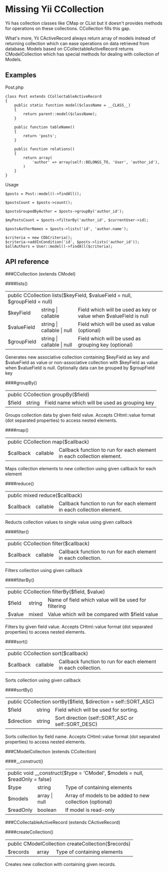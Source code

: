 Missing Yii CCollection
=======================

Yii has collection classes like CMap or CList but it doesn't provides methods for operations on these collections. CCollection fills this gap.

What's more, Yii CActiveRecord always return array of models instead of returning collection which can ease operations on data retrieved from database. Models based on CCollectableActiveRecord returns CModelCollection which has special methods for dealing with collection of Models.
 
Examples
--------
 
Post.php
```
class Post extends CCollectableActiveRecord
{
    public static function model($className = __CLASS__)
    {
        return parent::model($className);
    }

    public function tableName()
    {
        return 'posts';
    }
    
    public function relations()
    {
        return array(
            'author' => array(self::BELONGS_TO, 'User', 'author_id'),
        )
    }
}
```

Usage
```
$posts = Post::model()->findAll();

$postsCount = $posts->count();

$postsGroupedByAuthor = $posts->groupBy('author_id');

$myPostsCount = $posts->filterBy('author_id', $currentUser->id);

$postsAuthorNames = $posts->lists('id', 'author.name');

$criteria = new CDbCriteria();
$criteria->addInCondition('id', $posts->lists('author_id'));
$allAuthors = User::model()->findAll($criteria);
```
 

API reference
-------------

###CCollection (extends CModel)

####lists()

<table>
    <tr><td colspan="3">public CCollection lists($keyField, $valueField = null, $groupField = null)</td></tr>
    <tr><td>$keyField</td><td>string | callable</td><td>Field which will be used as key or value when $valueField is null</td></tr>
    <tr><td>$valueField</td><td>string | callable | null</td><td>Field which will be used as value (optional)</td></tr>
    <tr><td>$groupField</td><td>string | callable | null</td><td>Field which will be used as grouping key (optional)</td></tr>
</table>

Generates new associative collection containing $keyField as key and $valueField as value or non-associative collection with $keyField as value when $valueField is null. Optionally data can be grouped by $groupField key

####groupBy()

<table>
    <tr><td colspan="3">public CCollection groupBy($field)</td></tr>
    <tr><td>$field</td><td>string</td><td>Field name which will be used as grouping key</td></tr>
</table>

Groups collection data by given field value. Accepts CHtml::value format (dot separated properties) to access nested elements.

####map()

<table>
    <tr><td colspan="3">public CCollection map($callback)</td></tr>
    <tr><td>$callback</td><td>callable</td><td>Callback function to run for each element in each collection element.</td></tr>
</table>

Maps collection elements to new collection using given callback for each element

####reduce()

<table>
    <tr><td colspan="3">public mixed reduce($callback)</td></tr>
    <tr><td>$callback</td><td>callable</td><td>Callback function to run for each element in each collection element.</td></tr>
</table>

Reducts collection values to single value using given callback

####filter()

<table>
    <tr><td colspan="3">public CCollection filter($callback)</td></tr>
    <tr><td>$callback</td><td>callable</td><td>Callback function to run for each element in each collection.</td></tr>
</table>

Filters collection using given callback

####filterBy()

<table>
    <tr><td colspan="3">public CCollection filterBy($field, $value)</td></tr>
    <tr><td>$field</td><td>string</td><td>Name of field which value will be used for filtering</td></tr>
    <tr><td>$value</td><td>mixed</td><td>Value which will be compared with $field value</td></tr>
</table>

Filters by given field value. Accepts CHtml::value format (dot separated properties) to access nested elements.

####sort()

<table>
    <tr><td colspan="3">public CCollection sort($callback)</td></tr>
    <tr><td>$callback</td><td>callable</td><td>Callback function to run for each element in each collection.</td></tr>
</table>

Sorts collection using given callback

####sortBy()

<table>
    <tr><td colspan="3">public CCollection sortBy($field, $direction = self::SORT_ASC)</td></tr>
    <tr><td>$field</td><td>string</td><td>Field which will be used for sorting.</td></tr>
    <tr><td>$direction</td><td>string</td><td>Sort direction (self::SORT_ASC or self::SORT_DESC)</td></tr>
</table>

Sorts collection by field name. Accepts CHtml::value format (dot separated properties) to access nested elements.

###CModelCollection (extends CCollection)

####__construct()

<table>
    <tr><td colspan="3">public void __construct($type = 'CModel', $models = null, $readOnly = false)</td></tr>
    <tr><td>$type</td><td>string</td><td>Type of containing elements</td></tr>
    <tr><td>$models</td><td>array | null</td><td>Array of models to be added to new collection (optional)</td></tr>
    <tr><td>$readOnly</td><td>boolean</td><td>If model is read-only</td></tr>
</table>

###CCollectableActiveRecord (extends CActiveRecord)

####createCollection()

<table>
    <tr><td colspan="3">public CModelCollection createCollection($records)</td></tr>
    <tr><td>$records</td><td>array</td><td>Type of containing elements</td></tr>
</table>

Creates new collection with containing given records.